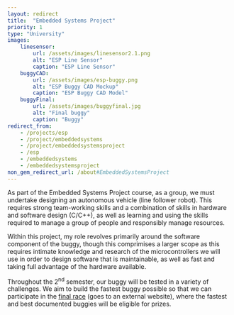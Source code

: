 ```yaml
---
layout: redirect
title:  "Embedded Systems Project"
priority: 1
type: "University"
images:
    linesensor:
        url: /assets/images/linesensor2.1.png
        alt: "ESP Line Sensor"
        caption: "ESP Line Sensor"
    buggyCAD:
        url: /assets/images/esp-buggy.png
        alt: "ESP Buggy CAD Mockup"
        caption: "ESP Buggy CAD Model"
    buggyFinal:
        url: /assets/images/buggyfinal.jpg
        alt: "Final buggy"
        caption: "Buggy"
redirect_from: 
    - /projects/esp
    - /project/embeddedsystems
    - /project/embeddedsystemsproject
    - /esp
    - /embeddedsystems
    - /embeddedsystemsproject
non_gem_redirect_url: /about#EmbeddedSystemsProject
---
```

As part of the Embedded Systems Project course, as a group, we must undertake
designing an autonomous vehicle (line follower robot). This requires strong
team-working skills and a combination of skills in hardware and software design (C/C++),
as well as learning and using the skills required to manage a group of people and responsibly manage
resources.

Within this project, my role revolves primarily around the software component of the buggy, though this comprimises a larger scope as this requires
intimate knowledge and research of the microcontrollers we will use in order to design software that is maintainable, as well as fast and taking full
advantage of the hardware available.

Throughout the 2<sup>nd</sup> semester, our buggy will be tested in a variety of challenges. We aim to build the fastest buggy possible so that we can
participate in the [final race](https://www.youtube.com/watch?v=NF3jng65Hf4") (goes to an external website), where the fastest and best documented buggies will be eligible for prizes.
